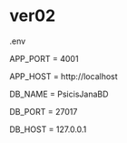 # ver02

.env

APP_PORT = 4001

APP_HOST = http://localhost


DB_NAME = PsicisJanaBD

DB_PORT = 27017

DB_HOST = 127.0.0.1
